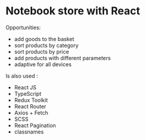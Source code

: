 # Notebook store with React

Opportunities:

- add goods to the basket
- sort products by category
- sort products by price
- add products with different parameters
- adaptive for all devices

Is also used :

- React JS
- TypeScript
- Redux Toolkit
- React Router
- Axios + Fetch
- SCSS
- React Pagination
- classnames
